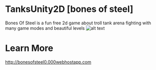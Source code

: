 # TanksUnity2D [bones of steel]
Bones Of Steel is a fun free 2d game about troll tank arena fighting with many game modes and beautiful levels
![alt text]( http://bonesofsteel0.000webhostapp.com/img/portfolio/Screenshot2.png)

# Learn More
http://bonesofsteel0.000webhostapp.com
